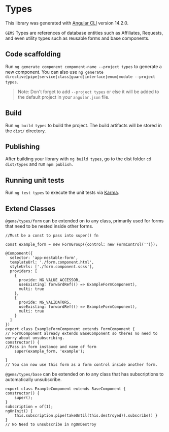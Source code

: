 # Types

This library was generated with [Angular CLI](https://github.com/angular/angular-cli) version 14.2.0. 

`GEMS` Types are references of database entities such as Affiliates, Requests, and even utility types such as reusable forms and base components.


## Code scaffolding

Run `ng generate component component-name --project types` to generate a new component. You can also use `ng generate directive|pipe|service|class|guard|interface|enum|module --project types`.
> Note: Don't forget to add `--project types` or else it will be added to the default project in your `angular.json` file. 

## Build

Run `ng build types` to build the project. The build artifacts will be stored in the `dist/` directory.

## Publishing

After building your library with `ng build types`, go to the dist folder `cd dist/types` and run `npm publish`.

## Running unit tests

Run `ng test types` to execute the unit tests via [Karma](https://karma-runner.github.io).

## Extend Classes

`@gems/types/form` can be extended on to any class, primarily used for forms that need to be nested inside other forms. 
```
//Must be a const to pass into super() fn

const example_form = new FormGroup({control: new FormControl('')});

@Component({
  selector: 'app-nestable-form',
  templateUrl: './form.component.html',
  styleUrls: ['./form.component.scss'],
  providers: [
    {
      provide: NG_VALUE_ACCESSOR,
      useExisting: forwardRef(() => ExampleFormComponent),
      multi: true
    },
    {
      provide: NG_VALIDATORS,
      useExisting: forwardRef(() => ExampleFormComponent),
      multi: true
    }
  ]
})
export class ExampleFormComponent extends FormComponent {
// FormComponent already extends BaseComponent so theres no need to worry about unsubscribing.
constructor() {
//Pass in form instance and name of form
    super(example_form, 'example');
    
}
// You can now use this form as a form control inside another form.
```

`@gems/types/base` can be extended on to any class that has subscriptions to automatically unsubscribe.
```
export class ExampleComponent extends BaseComponent {
constructor() {
    super();
}
subscription = of(1);
ngOnInit() { 
    this.subscription.pipe(takeUntil(this.destroyed)).subscribe() }
}
// No Need to unsubscribe in ngOnDestroy
```
